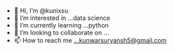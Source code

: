 - 👋 Hi, I’m @kunixsu
- 👀 I’m interested in ...data science
- 🌱 I’m currently learning ...python
- 💞️ I’m looking to collaborate on ...
- 📫 How to reach me ...kunwarsuryansh5@gmail.com

<!---
kunixsu/kunixsu is a ✨ special ✨ repository because its `README.md` (this file) appears on your GitHub profile.
You can click the Preview link to take a look at your changes.
--->
